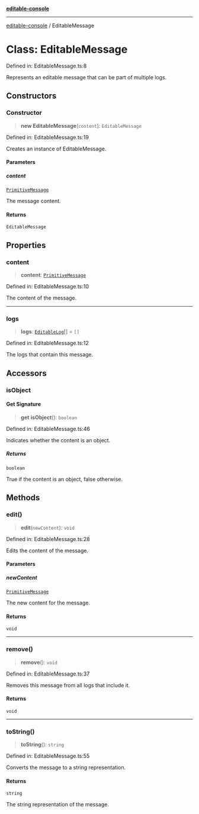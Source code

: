 [**editable-console**](../README.md)

***

[editable-console](../globals.md) / EditableMessage

# Class: EditableMessage

Defined in: EditableMessage.ts:8

Represents an editable message that can be part of multiple logs.

## Constructors

### Constructor

> **new EditableMessage**(`content`): `EditableMessage`

Defined in: EditableMessage.ts:19

Creates an instance of EditableMessage.

#### Parameters

##### content

[`PrimitiveMessage`](../type-aliases/PrimitiveMessage.md)

The message content.

#### Returns

`EditableMessage`

## Properties

### content

> **content**: [`PrimitiveMessage`](../type-aliases/PrimitiveMessage.md)

Defined in: EditableMessage.ts:10

The content of the message.

***

### logs

> **logs**: [`EditableLog`](EditableLog.md)[] = `[]`

Defined in: EditableMessage.ts:12

The logs that contain this message.

## Accessors

### isObject

#### Get Signature

> **get** **isObject**(): `boolean`

Defined in: EditableMessage.ts:46

Indicates whether the content is an object.

##### Returns

`boolean`

True if the content is an object, false otherwise.

## Methods

### edit()

> **edit**(`newContent`): `void`

Defined in: EditableMessage.ts:28

Edits the content of the message.

#### Parameters

##### newContent

[`PrimitiveMessage`](../type-aliases/PrimitiveMessage.md)

The new content for the message.

#### Returns

`void`

***

### remove()

> **remove**(): `void`

Defined in: EditableMessage.ts:37

Removes this message from all logs that include it.

#### Returns

`void`

***

### toString()

> **toString**(): `string`

Defined in: EditableMessage.ts:55

Converts the message to a string representation.

#### Returns

`string`

The string representation of the message.
